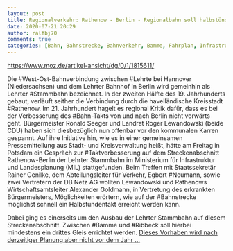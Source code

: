 ```yaml
---
layout: post
title: Regionalverkehr: Rathenow - Berlin - Regionalbahn soll halbstündig fahren, aus MOZ
date: 2020-07-21 20:29
author: ralfbj70
comments: true
categories: [Bahn, Bahnstrecke, Bahnverkehr, Bamme, Fahrplan, Infrastruktur, Lehrte, Neumann, Rathenow, Regionalverkehr, Ribbeck, Stammbahn, Taktverbesserung, West]
---
```

https://www.moz.de/artikel-ansicht/dg/0/1/1815611/

Die #West-Ost-Bahnverbindung zwischen #Lehrte bei Hannover (Niedersachsen) und dem Lehrter Bahnhof in Berlin wird gemeinhin als Lehrter #Stammbahn bezeichnet. In der zweiten Hälfte des 19. Jahrhunderts gebaut, verläuft seither die Verbindung durch die havelländische Kreisstadt #Rathenow. Im 21. Jahrhundert hagelt es regional Kritik dafür, dass es bei der Verbesserung des #Bahn-Takts von und nach Berlin nicht vorwärts geht.
Bürgermeister Ronald Seeger und Landrat Roger Lewandowski (beide CDU) haben sich diesbezüglich nun offenbar vor den kommunalen Karren gespannt. Auf ihre Initiative hin, wie es in einer gemeinsamen Pressemitteilung aus Stadt- und Kreisverwaltung heißt, hätte am Freitag in Potsdam ein Gespräch zur #Taktverbesserung auf dem Streckenabschnitt Rathenow-Berlin der Lehrter Stammbahn im Ministerium für Infrastruktur und Landesplanung (MIL) stattgefunden. Beim Treffen mit Staatssekretär Rainer Genilke, dem Abteilungsleiter für Verkehr, Egbert #Neumann, sowie zwei Vertretern der DB Netz AG wollten Lewandowski und Rathenows Wirtschaftsamtsleiter Alexander Goldmann, in Vertretung des erkrankten Bürgermeisters, Möglichkeiten erörtern, wie auf der #Bahnstrecke möglichst schnell ein Halbstundentakt erreicht werden kann.

Dabei ging es einerseits um den Ausbau der Lehrter Stammbahn auf diesem Streckenabschnitt. Zwischen #Bamme und #Ribbeck soll hierbei mindestens ein drittes Gleis errichtet werden. <a href="https://www.moz.de/artikel-ansicht/dg/0/1/1815611/">Dieses Vorhaben wird nach derzeitiger Planung aber nicht vor dem Jahr ...</a>
